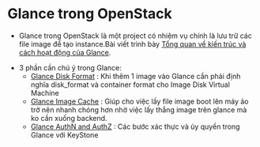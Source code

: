 # Glance trong OpenStack
  + Glance trong OpenStack là một project có nhiệm vụ chính là lưu trữ các file image để tạo instance.Bài viết trình bày
 [Tổng quan về kiến trúc và cách hoạt động của Glance](https://github.com/manhdinh/Glance/blob/master/Glance.md).
* 3 phần cần chú ý trong Glance: 
  + [Glance Disk Format](https://github.com/manhdinh/Glance/blob/master/Glance%20Disk%20Format.md) : Khi thêm 1 image vào Glance cần phải định nghĩa disk_format và container format cho Image Disk Virtual Machine
  + [Glance Image Cache](https://github.com/manhdinh/Glance/blob/master/Glance%20Image%20Cache.md) : Giúp cho việc lấy file image boot lên máy ảo trở nên nhanh chóng hơn nhờ việc lấy thẳng image trên glance mà ko cần xuống backend.
  + [Glance AuthN and AuthZ](https://github.com/manhdinh/Glance/blob/master/Glance%20AuthN%20and%20AuthZ.md) : Các bước xác thực và ủy quyền trong Glance với KeyStone
